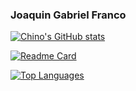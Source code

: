 ### Joaquin Gabriel Franco

<!--
**jgfranco17/jgfranco17** is a ✨ _special_ ✨ repository because its `README.md` (this file) appears on your GitHub profile.

Here are some ideas to get you started:

- 🔭 I’m currently working on ...
- 🌱 I’m currently learning ...
- 👯 I’m looking to collaborate on ...
- 🤔 I’m looking for help with ...
- 💬 Ask me about ...
- 📫 How to reach me: ...
- 😄 Pronouns: ...
- ⚡ Fun fact: ...
-->

[![Chino's GitHub stats](https://github-readme-stats.vercel.app/api?username=jgfranco17&show_icons=true&theme=gruvbox)](https://github.com/jgfranco17/github-readme-stats)

[![Readme Card](https://github-readme-stats.vercel.app/api/pin/?username=jgfranco17repo=design-practice-2)](https://github.com/jgfranco17/design-practice-2)

[![Top Languages](https://github-readme-stats.vercel.app/api/top-langs/?username=jgfranco17)](https://github.com/jgfranco17/github-readme-stats)
